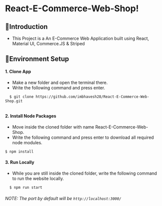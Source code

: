 # React-E-Commerce-Web-Shop!
## 📌Introduction
* This Project is a An E-Commerce Web Application built using React, Material UI, Commerce.JS & Striped
## 📌Environment Setup

  #### 1. Clone App
  
  * Make a new folder and open the terminal there.
  * Write the following command and press enter.
  
  ```
    $ git clone https://github.com/imbhavesh28/React-E-Commerce-Web-Shop.git   
    
  ```
    
 #### 2. Install Node Packages
 
  * Move inside the cloned folder with name React-E-Commerce-Web-Shop.
  * Write the following command and press enter to download all required node modules.
 
   ```
   $ npm install 
  ```
  
#### 3. Run Locally

 * While you are still inside the cloned folder, write the following command to run the website locally. 
 
 ```
   $ npm run start
 ```
  
 ###### NOTE: The port by default will be ```http://localhost:3000/```

